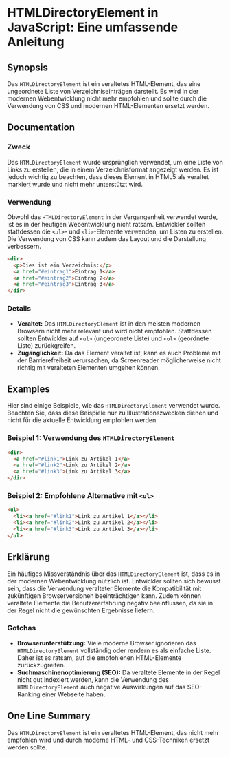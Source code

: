 <!--
Meta Description: # HTMLDirectoryElement in JavaScript: Eine umfassende Anleitung ## Synopsis Das `HTMLDirectoryElement` ist ein veraltetes HTML-Element, das eine ungeo...
Meta Keywords: das, die, htmldirectoryelement, ist, nicht
-->

# HTMLDirectoryElement in JavaScript: Eine umfassende Anleitung

## Synopsis
Das `HTMLDirectoryElement` ist ein veraltetes HTML-Element, das eine ungeordnete Liste von Verzeichniseinträgen darstellt. Es wird in der modernen Webentwicklung nicht mehr empfohlen und sollte durch die Verwendung von CSS und modernen HTML-Elementen ersetzt werden.

## Documentation
### Zweck
Das `HTMLDirectoryElement` wurde ursprünglich verwendet, um eine Liste von Links zu erstellen, die in einem Verzeichnisformat angezeigt werden. Es ist jedoch wichtig zu beachten, dass dieses Element in HTML5 als veraltet markiert wurde und nicht mehr unterstützt wird.

### Verwendung
Obwohl das `HTMLDirectoryElement` in der Vergangenheit verwendet wurde, ist es in der heutigen Webentwicklung nicht ratsam. Entwickler sollten stattdessen die `<ul>`- und `<li>`-Elemente verwenden, um Listen zu erstellen. Die Verwendung von CSS kann zudem das Layout und die Darstellung verbessern.

```html
<dir>
  <p>Dies ist ein Verzeichnis:</p>
  <a href="#eintrag1">Eintrag 1</a>
  <a href="#eintrag2">Eintrag 2</a>
  <a href="#eintrag3">Eintrag 3</a>
</dir>
```

### Details
- **Veraltet:** Das `HTMLDirectoryElement` ist in den meisten modernen Browsern nicht mehr relevant und wird nicht empfohlen. Stattdessen sollten Entwickler auf `<ul>` (ungeordnete Liste) und `<ol>` (geordnete Liste) zurückgreifen.
- **Zugänglichkeit:** Da das Element veraltet ist, kann es auch Probleme mit der Barrierefreiheit verursachen, da Screenreader möglicherweise nicht richtig mit veralteten Elementen umgehen können.

## Examples
Hier sind einige Beispiele, wie das `HTMLDirectoryElement` verwendet wurde. Beachten Sie, dass diese Beispiele nur zu Illustrationszwecken dienen und nicht für die aktuelle Entwicklung empfohlen werden.

### Beispiel 1: Verwendung des `HTMLDirectoryElement`
```html
<dir>
  <a href="#link1">Link zu Artikel 1</a>
  <a href="#link2">Link zu Artikel 2</a>
  <a href="#link3">Link zu Artikel 3</a>
</dir>
```

### Beispiel 2: Empfohlene Alternative mit `<ul>`
```html
<ul>
  <li><a href="#link1">Link zu Artikel 1</a></li>
  <li><a href="#link2">Link zu Artikel 2</a></li>
  <li><a href="#link3">Link zu Artikel 3</a></li>
</ul>
```

## Erklärung
Ein häufiges Missverständnis über das `HTMLDirectoryElement` ist, dass es in der modernen Webentwicklung nützlich ist. Entwickler sollten sich bewusst sein, dass die Verwendung veralteter Elemente die Kompatibilität mit zukünftigen Browserversionen beeinträchtigen kann. Zudem können veraltete Elemente die Benutzererfahrung negativ beeinflussen, da sie in der Regel nicht die gewünschten Ergebnisse liefern.

### Gotchas
- **Browserunterstützung:** Viele moderne Browser ignorieren das `HTMLDirectoryElement` vollständig oder rendern es als einfache Liste. Daher ist es ratsam, auf die empfohlenen HTML-Elemente zurückzugreifen.
- **Suchmaschinenoptimierung (SEO):** Da veraltete Elemente in der Regel nicht gut indexiert werden, kann die Verwendung des `HTMLDirectoryElement` auch negative Auswirkungen auf das SEO-Ranking einer Webseite haben.

## One Line Summary
Das `HTMLDirectoryElement` ist ein veraltetes HTML-Element, das nicht mehr empfohlen wird und durch moderne HTML- und CSS-Techniken ersetzt werden sollte.